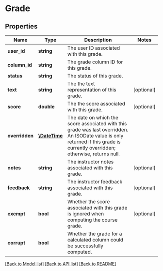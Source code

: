 # Grade

## Properties
Name | Type | Description | Notes
------------ | ------------- | ------------- | -------------
**user_id** | **string** | The user ID associated with this grade. | 
**column_id** | **string** | The grade column ID for this grade. | 
**status** | **string** | The status of this grade. | 
**text** | **string** | The the text representation of this grade. | [optional] 
**score** | **double** | The the score associated with this grade. | [optional] 
**overridden** | [**\DateTime**](\DateTime.md) | The date on which the score associated with this grade was last overridden.  An ISODate value is only returned if this grade is currently overridden; otherwise, returns null. | 
**notes** | **string** | The instructor notes associated with this grade. | [optional] 
**feedback** | **string** | The instructor feedback associated with this grade. | [optional] 
**exempt** | **bool** | Whether the score associated with this grade is ignored when computing the course grade. | [optional] 
**corrupt** | **bool** | Whether the grade for a calculated column could be successfully computed. | 

[[Back to Model list]](../README.md#documentation-for-models) [[Back to API list]](../README.md#documentation-for-api-endpoints) [[Back to README]](../README.md)


